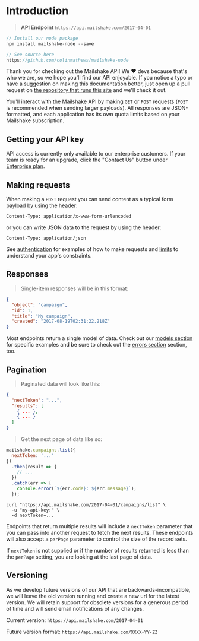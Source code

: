 # Introduction

> **API Endpoint**
> <code>https<span></span>://api.mailshake.com/2017-04-01</code>

```javascript
// Install our node package
npm install mailshake-node --save

// See source here
https://github.com/colinmathews/mailshake-node
```

Thank you for checking out the Mailshake API! We ♥️ devs because that's who we are, so we hope you'll find our API enjoyable. If you notice a typo or have a suggestion on making this documentation better, just open up a pull request on [the repository that runs this site](https://github.com/colinmathews/mailshake-api-docs) and we'll check it out.

You'll interact with the Mailshake API by making `GET` or `POST` requests (`POST` is recommended when sending larger payloads). All responses are JSON-formatted, and each application has its own quota limits based on your Mailshake subscription.

## Getting your API key

API access is currently only available to our enterprise customers. If your team is ready for an upgrade, click the "Contact Us" button under [Enterprise plan](https://mailshake.com/#pricing).

## Making requests

When making a `POST` request you can send content as a typical form payload by using the header:

`Content-Type: application/x-www-form-urlencoded`

or you can write JSON data to the request by using the header:

`Content-Type: application/json`

See [authentication](#Authentication) for examples of how to make requests and [limits](#Limits) to understand your app's constraints.

## Responses

> Single-item responses will be in this format:

```json
{
  "object": "campaign",
  "id": 1,
  "title": "My campaign",
  "created": "2017-08-19T02:31:22.218Z"
}
```

Most endpoints return a single model of data. Check out our [models section](#Models) for specific examples and be sure to check out the [errors section](#Errors) section, too.

## Pagination

> Paginated data will look like this:

```json
{
  "nextToken": "...",
  "results": [
    { ... },
    { ... }
  ]
}
```

> Get the next page of data like so:

```javascript
mailshake.campaigns.list({
  nextToken: '...'
})
  .then(result => {
    // ...
  })
  .catch(err => {
    console.error(`${err.code}: ${err.message}`);
  });
```

```shell
curl "https://api.mailshake.com/2017-04-01/campaigns/list" \
  -u "my-api-key:" \
  -d nextToken=...
```

Endpoints that return multiple results will include a `nextToken` parameter that you can pass into another request to fetch the next results. These endpoints will also accept a `perPage` parameter to control the size of the record sets.

If `nextToken` is not supplied or if the number of results returned is less than the `perPage` setting, you are looking at the last page of data.

## Versioning

As we develop future versions of our API that are backwards-incompatible, we will leave the old version running and create a new url for the latest version. We will retain support for obsolete versions for a generous period of time and will send email notifications of any changes.

Current version:
`https://api.mailshake.com/2017-04-01`

Future version format:
`https://api.mailshake.com/XXXX-YY-ZZ`
